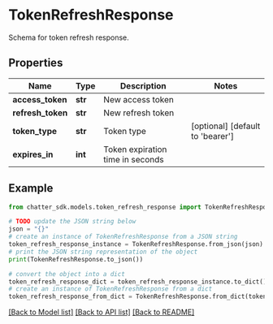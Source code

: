 # TokenRefreshResponse

Schema for token refresh response.

## Properties

Name | Type | Description | Notes
------------ | ------------- | ------------- | -------------
**access_token** | **str** | New access token | 
**refresh_token** | **str** | New refresh token | 
**token_type** | **str** | Token type | [optional] [default to 'bearer']
**expires_in** | **int** | Token expiration time in seconds | 

## Example

```python
from chatter_sdk.models.token_refresh_response import TokenRefreshResponse

# TODO update the JSON string below
json = "{}"
# create an instance of TokenRefreshResponse from a JSON string
token_refresh_response_instance = TokenRefreshResponse.from_json(json)
# print the JSON string representation of the object
print(TokenRefreshResponse.to_json())

# convert the object into a dict
token_refresh_response_dict = token_refresh_response_instance.to_dict()
# create an instance of TokenRefreshResponse from a dict
token_refresh_response_from_dict = TokenRefreshResponse.from_dict(token_refresh_response_dict)
```
[[Back to Model list]](../README.md#documentation-for-models) [[Back to API list]](../README.md#documentation-for-api-endpoints) [[Back to README]](../README.md)



